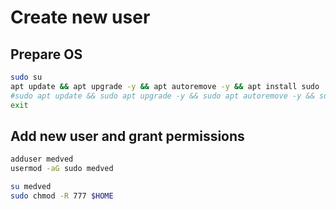# Create new user

## Prepare OS
```sh
sudo su
apt update && apt upgrade -y && apt autoremove -y && apt install sudo
#sudo apt update && sudo apt upgrade -y && sudo apt autoremove -y && sudo apt install sudo
exit
```
## Add new user and grant permissions
```sh
adduser medved
usermod -aG sudo medved

su medved
sudo chmod -R 777 $HOME
```
